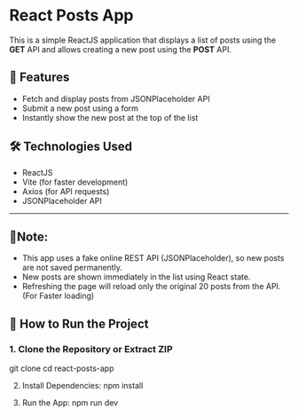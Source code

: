 # React Posts App

This is a simple ReactJS application that displays a list of posts using the **GET** API and allows creating a new post using the **POST** API.

## 📌 Features

- Fetch and display posts from JSONPlaceholder API
- Submit a new post using a form
- Instantly show the new post at the top of the list


## 🛠️ Technologies Used

- ReactJS
- Vite (for faster development)
- Axios (for API requests)
- JSONPlaceholder API

---

## 📂Note:
- This app uses a fake online REST API (JSONPlaceholder), so new posts are not saved permanently.
- New posts are shown immediately in the list using React state.
- Refreshing the page will reload only the original 20 posts from the API.(For Faster loading)

## 🚀 How to Run the Project

### 1. Clone the Repository or Extract ZIP

git clone <your-repo-url>
cd react-posts-app

2. Install Dependencies:
npm install

3. Run the App:
npm run dev

